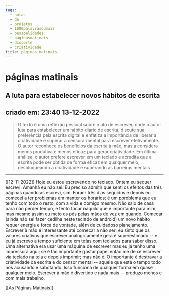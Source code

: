 ```yaml
---
tags:
  - notas
  - de
  - projetos
  - 1000palavrasoumais
  - pessoalidades
  - páginasmatinais
  - disserte
  - criatividade
title: páginas matinais
---
```

# páginas matinais
## A luta para estabelecer novos hábitos de escrita

## criado em: 23:40 13-12-2022


>O texto é uma reflexão pessoal sobre o ato de escrever, onde o autor luta para estabelecer um hábito diário de escrita, discute sua preferência pela escrita digital e enfatiza a importância de liberar a criatividade e superar a censura mental para escrever efetivamente. O autor reconhece os benefícios da escrita à mão, mas a considera menos produtiva e menos eficaz para gerar criatividade. Em última análise, o autor prefere escrever em um teclado e acredita que a escrita pode ser obtida de forma eficaz em qualquer meio, desbloqueando a criatividade e superando as barreiras mentais.

---

[[12-11-2022]]
Hoje eu estou escrevendo no teclado. Ontem eu sequer escrevi. Amanhã eu não sei. 
Eu preciso admitir que senti os efeitos das três páginas quando as escrevi, sim. Foram três dias seguidos e depois eu comecei a ter problemas em manter os horários; é um pproblema que eu tenho com todo o resto, com a vida e comigo mesmo. Não saio de casa para não perder tempo, e tento focar naquilo que é importante para mim, mas mesmo assim eu meto os pés pelas mãos de vez em quando. Comecar (ainda não sei fazer cedilha neste teclado de android) um novo hábito requer energia e forca de vontade, além de cuidadoso planejamento. Escrever à mão é interessante até comecar a não ser; eu sinto que os valores criativos que escrever analogicamente gera é superestimado -- e eu já escrevo a tempo suficiente em telas com teclados para saber disso. Uma alternativa era usar uma máquina de escrever mas eu já tenho uma impressora aqui; se é tão importante gastar papel então me deixe escrever via teclado na tela e depois imprimir; mas não é. O importante é destravar a criatividade da escrita e do censor mental -- aquele que está o tempo todo nos acusando e sabotando. Isso funciona de qualquer forma em quase qualquer meio. Escrever à mão é divertido e nada mais -- produzo menos e com mais trabalho.
 
[[As Páginas Matinais]]